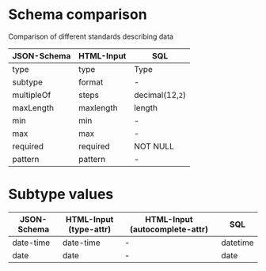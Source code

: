 # Schema comparison
Comparison of different standards describing data



| JSON-Schema        | HTML-Input           | SQL  |
| ------------- | ------------- | ----- |
| type          | type          | Type |
| subtype       | format          | - |
| multipleOf    | steps         | decimal(12,`2`) |
| maxLength     | maxlength     | length |
| min     | min     | - |
| max     | max     | - |
| required     | required     | NOT NULL |
| pattern     | pattern     | - |


# Subtype values


| JSON-Schema   | HTML-Input (type-attr)  | HTML-Input (autocomplete-attr) | SQL  |
| ------------- | ----------------------- | ------------------------------ | -------- |
| date-time     | date-time               | -                              | datetime | 
| date          | date                    | -                              | date     |
